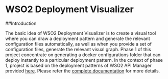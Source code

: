 # WSO2 Deployment Visualizer
##Introduction

The basic idea of WSO2 Deployment Visualizer is to create a visual tool where you can draw a deployment pattern and generate the relevant configuration files automatically, as well as when you provide a set of configuration files, generate the relevant visual graph.
Phase 1 of this project concentrate on generating a docker configurations folder that can deploy instantly to a particular deployment pattern. In the context of phase 1, project is based on the deployment patterns of WSO2 API Manager provided [here](https://github.com/wso2/docker-apim/tree/master/docker-compose). 
Please refer the [complete documentation](https://docs.google.com/a/wso2.com/document/d/1wIJExuC_m7Ws06QA7sWZ4FHhBXLJT4K3ZkqRwk_Fs78/edit?usp=sharing) for more details.

